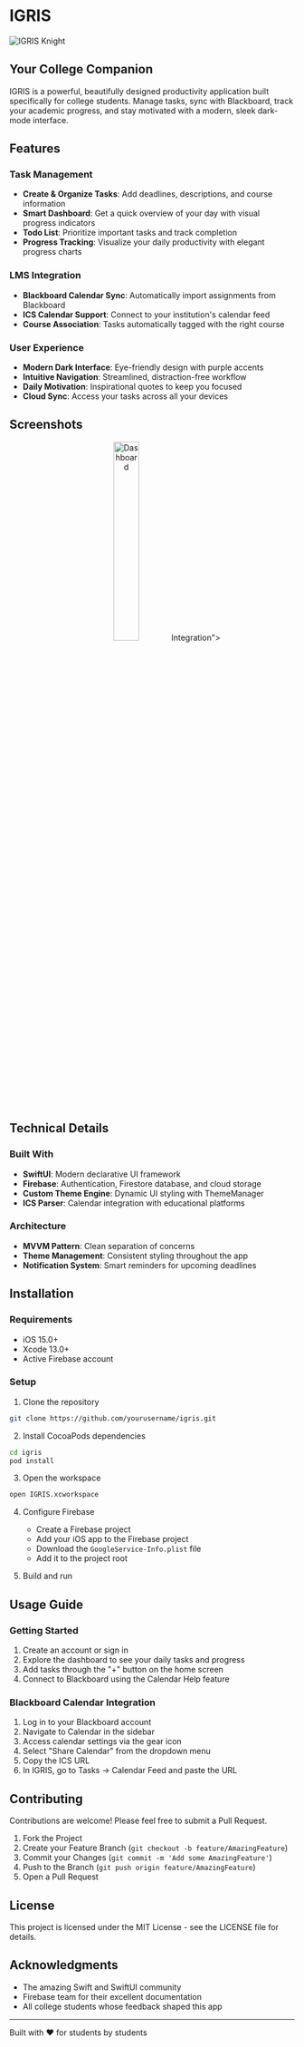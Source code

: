 # IGRIS

![IGRIS Knight](https://github.com/yourusername/igris/raw/main/Screenshots/igris_logo.png)

## Your College Companion

IGRIS is a powerful, beautifully designed productivity application built specifically for college students. Manage tasks, sync with Blackboard, track your academic progress, and stay motivated with a modern, sleek dark-mode interface.

## Features

### Task Management
- **Create & Organize Tasks**: Add deadlines, descriptions, and course information
- **Smart Dashboard**: Get a quick overview of your day with visual progress indicators
- **Todo List**: Prioritize important tasks and track completion
- **Progress Tracking**: Visualize your daily productivity with elegant progress charts

### LMS Integration
- **Blackboard Calendar Sync**: Automatically import assignments from Blackboard
- **ICS Calendar Support**: Connect to your institution's calendar feed
- **Course Association**: Tasks automatically tagged with the right course

### User Experience
- **Modern Dark Interface**: Eye-friendly design with purple accents
- **Intuitive Navigation**: Streamlined, distraction-free workflow
- **Daily Motivation**: Inspirational quotes to keep you focused
- **Cloud Sync**: Access your tasks across all your devices

## Screenshots

<div align="center">
    <img src="[https://github.com/yourusername/igris/raw/main/Screenshots/dashboard.png](https://github.com/user-attachments/assets/a1af8b96-ca5e-4159-a449-1f8596864236)" width="30%" alt="Dashboard">
Integration">



</div>

## Technical Details

### Built With
- **SwiftUI**: Modern declarative UI framework
- **Firebase**: Authentication, Firestore database, and cloud storage
- **Custom Theme Engine**: Dynamic UI styling with ThemeManager
- **ICS Parser**: Calendar integration with educational platforms

### Architecture
- **MVVM Pattern**: Clean separation of concerns
- **Theme Management**: Consistent styling throughout the app
- **Notification System**: Smart reminders for upcoming deadlines

## Installation

### Requirements
- iOS 15.0+
- Xcode 13.0+
- Active Firebase account

### Setup
1. Clone the repository
```bash
git clone https://github.com/yourusername/igris.git
```

2. Install CocoaPods dependencies
```bash
cd igris
pod install
```

3. Open the workspace
```bash
open IGRIS.xcworkspace
```

4. Configure Firebase
   - Create a Firebase project
   - Add your iOS app to the Firebase project
   - Download the `GoogleService-Info.plist` file
   - Add it to the project root

5. Build and run

## Usage Guide

### Getting Started
1. Create an account or sign in
2. Explore the dashboard to see your daily tasks and progress
3. Add tasks through the "+" button on the home screen
4. Connect to Blackboard using the Calendar Help feature

### Blackboard Calendar Integration
1. Log in to your Blackboard account
2. Navigate to Calendar in the sidebar
3. Access calendar settings via the gear icon
4. Select "Share Calendar" from the dropdown menu
5. Copy the ICS URL
6. In IGRIS, go to Tasks → Calendar Feed and paste the URL

## Contributing

Contributions are welcome! Please feel free to submit a Pull Request.

1. Fork the Project
2. Create your Feature Branch (`git checkout -b feature/AmazingFeature`)
3. Commit your Changes (`git commit -m 'Add some AmazingFeature'`)
4. Push to the Branch (`git push origin feature/AmazingFeature`)
5. Open a Pull Request

## License

This project is licensed under the MIT License - see the LICENSE file for details.

## Acknowledgments

- The amazing Swift and SwiftUI community
- Firebase team for their excellent documentation
- All college students whose feedback shaped this app

---

Built with ❤️ for students by students
